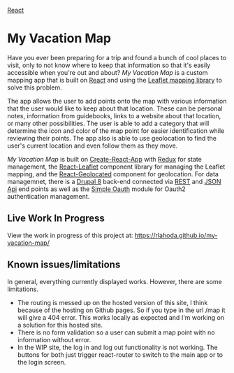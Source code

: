 [React](https://reactjs.org/)

# My Vacation Map

Have you ever been preparing for a trip and found a bunch of cool places to visit, only to not know where to keep that information so that it's easily accessible when you're out and about? _My Vacation Map_ is a custom mapping app that is built on [React](https://reactjs.org/) and using the [Leaflet mapping library](https://leafletjs.com/) to solve this problem.

The app allows the user to add points onto the map with various information that the user would like to keep about that location. These can be personal notes, information from guidebooks, links to a website about that location, or many other possibilities. The user is able to add a category that will determine the icon and color of the map point for easier identification while reviewing their points. The app also is able to use geolocation to find the user's current location and even follow them as they move.

_My Vacation Map_ is built on [Create-React-App](https://github.com/facebook/create-react-app) with [Redux](https://redux.js.org/) for state management, the [React-Leaflet](https://react-leaflet.js.org/) component library for managing the Leaflet mapping, and the [React-Geolocated](https://github.com/no23reason/react-geolocated) component for geolocation. For data managemnet, there is a [Drupal 8](https://www.drupal.org) back-end connected via [REST](https://www.drupal.org/docs/8/api/restful-web-services-api/restful-web-services-api-overview) and [JSON Api](https://www.drupal.org/project/jsonapi) end points as well as the [Simple Oauth](https://www.drupal.org/project/simple_oauth) module for Oauth2 authentication management.

## Live Work In Progress

View the work in progress of this project at: https://rlahoda.github.io/my-vacation-map/

## Known issues/limitations

In general, everything currently displayed works. However, there are some limitations.

- The routing is messed up on the hosted version of this site, I think because of the hosting on Github pages. So if you type in the url /map it will give a 404 error. This works locally as expected and I'm working on a solution for this hosted site.
- There is no form validation so a user can submit a map point with no information without error.
- In the WIP site, the log in and log out functionality is not working. The buttons for both just trigger react-router to switch to the main app or to the login screen.
